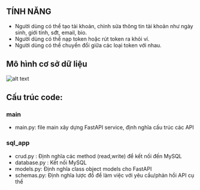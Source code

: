 ## TÍNH NĂNG
- Người dùng có thể tạo tài khoản, chỉnh sửa thông tin tài khoản như ngày sinh, giới tính, sđt, email, bio.
- Người dùng có thể nạp token hoặc rút token ra khỏi ví.
- Người dùng có thể chuyển đổi giữa các loại token với nhau.

## Mô hình cơ sở dữ liệu

![alt text](https://cdn.discordapp.com/attachments/703442047469617273/1051105343326928916/bakaswap_diagram.png)

## Cấu trúc code: 
### main
- main.py: file main xây dựng FastAPI service, định nghĩa cấu trúc các API
### sql_app
- crud.py : Định nghĩa các method (read,write) để kết nối đến MySQL
- database.py : Kết nối MySQL
- models.py: Định nghĩa class object models cho FastAPI
- schemas.py: Định nghĩa lược đồ để làm việc với yêu cầu/phản hồi API cụ thể
